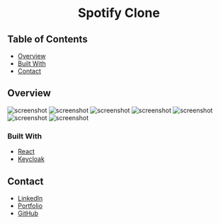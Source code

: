 <h1 align="center">Spotify Clone</h1>

<!-- TABLE OF CONTENTS -->

## Table of Contents

- [Overview](#overview)
- [Built With](#built-with)
- [Contact](#contact)

<!-- OVERVIEW -->

## Overview

![screenshot](https://i.ibb.co/pjGnbyx/Screenshot-42.png)
![screenshot](https://i.ibb.co/5LBbmGP/Screenshot-43.png)
![screenshot](https://i.ibb.co/JQ06G2P/Screenshot-44.png)
![screenshot](https://i.ibb.co/CnXnkRd/Screenshot-45.png)
![screenshot](https://i.ibb.co/N2TnrsR/Screenshot-46.png)
![screenshot](https://i.ibb.co/WK9q9Ln/Screenshot-47.png)
![screenshot](https://i.ibb.co/ZfFhNMP/Screenshot-48.png)

### Built With

<!-- This section should list any major frameworks that you built your project using. Here are a few examples.-->

- [React](https://reactjs.org/)
- [Keycloak](https://www.keycloak.org)

## Contact

- [LinkedIn](https://www.linkedin.com/in/aly-hamdy/)
- [Portfolio](https://el7amrawy.github.io/portfolio/)
- [GitHub](https://github.com/el7amrawy/)
